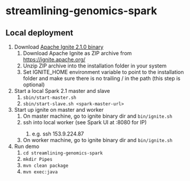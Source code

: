 # streamlining-genomics-spark

## Local deployment
1. Download [Apache Ignite 2.1.0 binary](https://ignite.apache.org/download.cgi#binaries)
    1. Download Apache Ignite as ZIP archive from https://ignite.apache.org/
    1. Unzip ZIP archive into the installation folder in your system
    1. Set IGNITE_HOME environment variable to point to the installation folder and make sure there is no trailing / in the path (this step is optional)
1. Start a local Spark 2.1 master and slave  
    1. `sbin/start-master.sh  `
    1. `sbin/start-slave.sh <spark-master-url>`  
1. Start up ignite on master and worker
    1. On master machine, go to ignite binary dir and `bin/ignite.sh`
    1. ssh into local worker (see Spark UI at <spark-master-url>:8080 for IP)
        1. e.g. ssh 153.9.224.87
    1. On worker machine, go to ignite binary dir and `bin/ignite.sh`
1. Run demo
    1. `cd streamlining-genomics-spark`
    1. `mkdir Pipes`
    1. `mvn clean package`
    1. `mvn exec:java`
